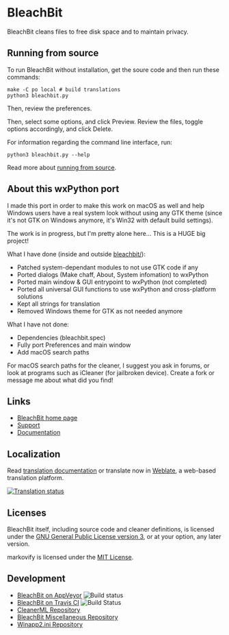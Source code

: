 # BleachBit

BleachBit cleans files to free disk space and to maintain privacy.

## Running from source

To run BleachBit without installation, get the soure code and then run these commands:

    make -C po local # build translations
    python3 bleachbit.py

Then, review the preferences.

Then, select some options, and click Preview.  Review the files, toggle options accordingly, and click Delete.

For information regarding the command line interface, run:

    python3 bleachbit.py --help

Read more about [running from source](https://docs.bleachbit.org/dev/running-from-source-code.html).

## About this wxPython port

I made this port in order to make this work on macOS as well and help Windows users have a real system look without using any GTK theme (since it's not GTK on Windows anymore, it's Win32 with default build settings).

The work is in progress, but I'm pretty alone here... This is a HUGE big project!

What I have done (inside and outside [bleachbit/](bleachbit/)):

* Patched system-dependant modules to not use GTK code if any
* Ported dialogs (Make chaff, About, System infomation) to wxPython
* Ported main window & GUI entrypoint to wxPython (not completed)
* Ported all universal GUI functions to use wxPython and cross-platform solutions
* Kept all strings for translation
* Removed Windows theme for GTK as not needed anymore

What I have not done:
* Dependencies (bleachbit.spec)
* Fully port Preferences and main window
* Add macOS search paths

For macOS search paths for the cleaner, I suggest you ask in forums, or look at programs such as iCleaner (for jailbroken device). Create a fork or message me about what did you find!

## Links

* [BleachBit home page](https://www.bleachbit.org)
* [Support](https://www.bleachbit.org/help)
* [Documentation](https://docs.bleachbit.org)

## Localization

Read [translation documentation](https://www.bleachbit.org/contribute/translate) or translate now in [Weblate](https://hosted.weblate.org/projects/bleachbit/), a web-based translation platform.

<a href="https://hosted.weblate.org/engage/bleachbit/">
      <img src="https://hosted.weblate.org/widgets/bleachbit/-/multi-auto.svg" alt="Translation status"/>
</a>

## Licenses

BleachBit itself, including source code and cleaner definitions, is licensed under the [GNU General Public License version 3](COPYING), or at your option, any later version.

markovify is licensed under the [MIT License](https://github.com/jsvine/markovify/blob/master/LICENSE.txt).

## Development
* [BleachBit on AppVeyor](https://ci.appveyor.com/project/az0/bleachbit)  ![Build status](https://ci.appveyor.com/api/projects/status/7p8amofd7rv7n268?svg=true)
* [BleachBit on Travis CI](https://travis-ci.com/github/bleachbit/bleachbit)  ![Build Status](https://travis-ci.com/bleachbit/bleachbit.svg?branch=master)
* [CleanerML Repository](https://github.com/bleachbit/cleanerml)
* [BleachBit Miscellaneous Repository](https://github.com/bleachbit/bleachbit-misc)
* [Winapp2.ini Repository](https://github.com/bleachbit/winapp2.ini)
